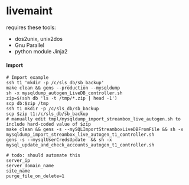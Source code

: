 livemaint
=========
requires these tools:
* dos2unix, unix2dos
* Gnu Parallel
* python module Jinja2

#### Import ####
 ```
 # Import example
 ssh t1 'mkdir -p /c/sls_db/sb_backup'
 make clean && gens --production --mysqldump
 sh -x mysqldump_autogen_LiveDB_controller.sh
 zip=$(ssh db 'ls -t /tmp/*.zip | head -1')
 scp db:$zip /tmp
 ssh t1 mkdir -p /c/sls_db/sb_backup
 scp $zip t1:/c/sls_db/sb_backup
 # manually edit tmpl/mysqldump_import_streambox_live_autogen.sh to include hard-coded value of $zip
 make clean && gens -s --mySQLImportStreamboxLiveDBFromFile && sh -x mysqldump_import_streambox_live_autogen_t1_controller.sh
 gens -s --mysqlUserCredsUpdate  && sh -x mysql_update_and_check_accounts_autogen_t1_controller.sh

 # todo: should automate this
 server_ip
 server_domain_name
 site_name
 purge_file_on_delete=1
 ```
